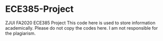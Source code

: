 # ECE385-Project
ZJUI FA2020 ECE385 Project
This code here is used to store information academically. Please do not copy the codes here. I am not responsible for the plagiarism.
